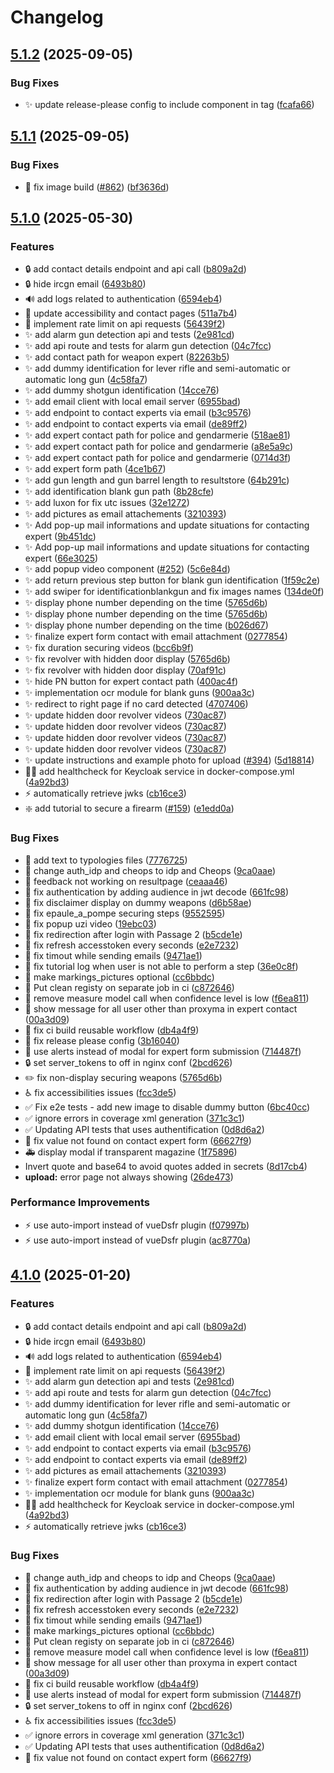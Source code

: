 # Changelog

## [5.1.2](https://github.com/dnum-mi/basegun/compare/v5.1.1...v5.1.2) (2025-09-05)


### Bug Fixes

* :sparkles: update release-please config to include component in tag ([fcafa66](https://github.com/dnum-mi/basegun/commit/fcafa66413e66a608dbc30ee25a2f91af0810075))

## [5.1.1](https://github.com/dnum-mi/basegun/compare/basegun-v5.1.0...basegun-v5.1.1) (2025-09-05)


### Bug Fixes

* :construction_worker: fix image build ([#862](https://github.com/dnum-mi/basegun/issues/862)) ([bf3636d](https://github.com/dnum-mi/basegun/commit/bf3636de1c6dfef937205539a3956196e28b864e))

## [5.1.0](https://github.com/dnum-mi/basegun/compare/basegun-v5.0.0...basegun-v5.1.0) (2025-05-30)


### Features

* :lock: add contact details endpoint and api call ([b809a2d](https://github.com/dnum-mi/basegun/commit/b809a2d4a61f78a8761dedcf3dbd3c7bae26cb97))
* :lock: hide ircgn email ([6493b80](https://github.com/dnum-mi/basegun/commit/6493b80f3a966d749af95b658fab8d2f30e37c2d))
* :loud_sound: add logs related to authentication ([6594eb4](https://github.com/dnum-mi/basegun/commit/6594eb40beb8ad0324fd1ead58ab3e5dc6cb6a43))
* :memo: update accessibility and contact pages ([511a7b4](https://github.com/dnum-mi/basegun/commit/511a7b41da0fa877cd015784aca9b87348bcd841))
* :passport_control: implement rate limit on api requests ([56439f2](https://github.com/dnum-mi/basegun/commit/56439f2613ff4f87cef85ae8ef3cefe0871ad554))
* :sparkles: add alarm gun detection api and tests ([2e981cd](https://github.com/dnum-mi/basegun/commit/2e981cdcbb4168f21e819489e80a3b3185f81aad))
* :sparkles: add api route and tests for alarm gun detection ([04c7fcc](https://github.com/dnum-mi/basegun/commit/04c7fcc840c93afe0445299ef3ae4b38f5bf1557))
* :sparkles: add contact path for weapon expert ([82263b5](https://github.com/dnum-mi/basegun/commit/82263b5ce4f0aa5b297111a9bc59f350351b7cd4))
* :sparkles: add dummy identification for lever rifle and semi-automatic or automatic long gun ([4c58fa7](https://github.com/dnum-mi/basegun/commit/4c58fa723d16081c5db4afa54fe1723e0b88781c))
* :sparkles: add dummy shotgun identification ([14cce76](https://github.com/dnum-mi/basegun/commit/14cce766c58f4012004daf47e2ed29f3113cac77))
* :sparkles: add email client with local email server ([6955bad](https://github.com/dnum-mi/basegun/commit/6955bad8b7fbe3f57a8b0396218723d9bfe453aa))
* :sparkles: add endpoint to contact experts via email ([b3c9576](https://github.com/dnum-mi/basegun/commit/b3c9576ffe419875aa5d96d560238897345c03f4))
* :sparkles: add endpoint to contact experts via email ([de89ff2](https://github.com/dnum-mi/basegun/commit/de89ff24098359e11e2e2e52280ebc8d26923d9e))
* :sparkles: add expert contact path for police and gendarmerie ([518ae81](https://github.com/dnum-mi/basegun/commit/518ae8141ae0ce5a5ddc47600df571ac3b815a4c))
* :sparkles: add expert contact path for police and gendarmerie ([a8e5a9c](https://github.com/dnum-mi/basegun/commit/a8e5a9c7c85caff65ff83249557ccd0bb5358876))
* :sparkles: add expert contact path for police and gendarmerie ([0714d3f](https://github.com/dnum-mi/basegun/commit/0714d3f868226b740d7d5b90093329003d3d2957))
* :sparkles: add expert form path ([4ce1b67](https://github.com/dnum-mi/basegun/commit/4ce1b6715a83ebf905f6b7ff18a5f124a69557eb))
* :sparkles: add gun length and gun barrel length to resultstore ([64b291c](https://github.com/dnum-mi/basegun/commit/64b291cc042e64206881688dcd5c55d968eacfa2))
* :sparkles: add identification blank gun path ([8b28cfe](https://github.com/dnum-mi/basegun/commit/8b28cfe70e596c08e705e7f19ec9c57231500247))
* :sparkles: add luxon for fix utc issues ([32e1272](https://github.com/dnum-mi/basegun/commit/32e1272e4196e7f2d4b217664fdbad47e59c7883))
* :sparkles: add pictures as email attachements ([3210393](https://github.com/dnum-mi/basegun/commit/321039395f118846cd01f2b783d193f38f5a554e))
* :sparkles: Add pop-up mail informations and update situations for contacting expert ([9b451dc](https://github.com/dnum-mi/basegun/commit/9b451dc6b1c009133a91dbbca35325c52ed2d09f))
* :sparkles: Add pop-up mail informations and update situations for contacting expert ([66e3025](https://github.com/dnum-mi/basegun/commit/66e3025d6f03de51a6aca0e352f736d3da6f0d8e))
* :sparkles: add popup video component ([#252](https://github.com/dnum-mi/basegun/issues/252)) ([5c6e84d](https://github.com/dnum-mi/basegun/commit/5c6e84d49009adb3694617013fa6b70f1d28dc7b))
* :sparkles: add return previous step button for blank gun identification ([1f59c2e](https://github.com/dnum-mi/basegun/commit/1f59c2ee1a311519cda85b88fd3b5b7621e18753))
* :sparkles: add swiper for identificationblankgun and fix images names ([134de0f](https://github.com/dnum-mi/basegun/commit/134de0f04a19106f247a9005a034966094c4dd85))
* :sparkles: display phone number depending on the time ([5765d6b](https://github.com/dnum-mi/basegun/commit/5765d6b6c2f8e620a8dc3363a4247a66aa8bdee3))
* :sparkles: display phone number depending on the time ([5765d6b](https://github.com/dnum-mi/basegun/commit/5765d6b6c2f8e620a8dc3363a4247a66aa8bdee3))
* :sparkles: display phone number depending on the time ([b026d67](https://github.com/dnum-mi/basegun/commit/b026d67bf567d0b91a1cd5bb4bd66349300b4554))
* :sparkles: finalize expert form contact with email attachment ([0277854](https://github.com/dnum-mi/basegun/commit/0277854a5bc027d69cf2b0217d80865511f31e14))
* :sparkles: fix duration securing videos ([bcc6b9f](https://github.com/dnum-mi/basegun/commit/bcc6b9ff8bf8100e247cfd57d0f6e008871f0716))
* :sparkles: fix revolver with hidden door display ([5765d6b](https://github.com/dnum-mi/basegun/commit/5765d6b6c2f8e620a8dc3363a4247a66aa8bdee3))
* :sparkles: fix revolver with hidden door display ([70af91c](https://github.com/dnum-mi/basegun/commit/70af91c4bd42d8053478ea21b256bfe16e815f97))
* :sparkles: hide PN button for expert contact path ([400ac4f](https://github.com/dnum-mi/basegun/commit/400ac4f17c543984f19aeb3fd8c17cfc68b0ea51))
* :sparkles: implementation ocr module for blank guns ([900aa3c](https://github.com/dnum-mi/basegun/commit/900aa3c108cbfadcd9138b395dcfc447f95c0f1b))
* :sparkles: redirect to right page if no card detected ([4707406](https://github.com/dnum-mi/basegun/commit/470740622526752eb15162a58d09ab239df68ddd))
* :sparkles: update hidden door revolver videos ([730ac87](https://github.com/dnum-mi/basegun/commit/730ac8702c3d39622ee5a894703d5eaa37c4b89a))
* :sparkles: update hidden door revolver videos ([730ac87](https://github.com/dnum-mi/basegun/commit/730ac8702c3d39622ee5a894703d5eaa37c4b89a))
* :sparkles: update hidden door revolver videos ([730ac87](https://github.com/dnum-mi/basegun/commit/730ac8702c3d39622ee5a894703d5eaa37c4b89a))
* :sparkles: update hidden door revolver videos ([730ac87](https://github.com/dnum-mi/basegun/commit/730ac8702c3d39622ee5a894703d5eaa37c4b89a))
* :sparkles: update instructions and example photo for upload ([#394](https://github.com/dnum-mi/basegun/issues/394)) ([5d18814](https://github.com/dnum-mi/basegun/commit/5d188140963846511f6dcc66fa080eb9514964aa))
* :technologist: add healthcheck for Keycloak service in docker-compose.yml ([4a92bd3](https://github.com/dnum-mi/basegun/commit/4a92bd39b5b3f838b04405d2fc7ec187b23a4fff))
* :zap: automatically retrieve jwks ([cb16ce3](https://github.com/dnum-mi/basegun/commit/cb16ce30f0c5a876f282fbab2c4033a05388b030))
* ❇️ add tutorial to secure a firearm ([#159](https://github.com/dnum-mi/basegun/issues/159)) ([e1edd0a](https://github.com/dnum-mi/basegun/commit/e1edd0a49a666beb8fe1cf085e9533ac210603f5))


### Bug Fixes

* :bug: add text to typologies files ([7776725](https://github.com/dnum-mi/basegun/commit/7776725d1913865f2d52493649440110188a608f))
* :bug: change auth_idp and cheops to idp and Cheops ([9ca0aae](https://github.com/dnum-mi/basegun/commit/9ca0aaeb7825e404f60b8603ba80aeda3d020c23))
* :bug: feedback not working on resultpage ([ceaaa46](https://github.com/dnum-mi/basegun/commit/ceaaa46be6da067c2bfbdfbbca82c50ebbb17183))
* :bug: fix authentication by adding audience in jwt decode ([661fc98](https://github.com/dnum-mi/basegun/commit/661fc98a86433298b1ee9a416b4f63efe938f8ab))
* :bug: fix disclaimer display on dummy weapons ([d6b58ae](https://github.com/dnum-mi/basegun/commit/d6b58aeb41ca7c2f27f90e199319fa580cb16d30))
* :bug: fix epaule_a_pompe securing steps ([9552595](https://github.com/dnum-mi/basegun/commit/95525957b6d956a3caa21633401f3792cc6cbd15))
* :bug: fix popup uzi video ([19ebc03](https://github.com/dnum-mi/basegun/commit/19ebc03e5b92eb7c02533ad6de0ebb6fc5ddbdc7))
* :bug: fix redirection after login with Passage 2 ([b5cde1e](https://github.com/dnum-mi/basegun/commit/b5cde1ee3cb358c255a994f3e5a418e6283052bd))
* :bug: fix refresh accesstoken every seconds ([e2e7232](https://github.com/dnum-mi/basegun/commit/e2e723240bafbae667571a8e98fbc7f62c566c0a))
* :bug: fix timout while sending emails ([9471ae1](https://github.com/dnum-mi/basegun/commit/9471ae1481f1395a015e756bfceac36534bb3fca))
* :bug: fix tutorial log when user is not able to perform a step ([36e0c8f](https://github.com/dnum-mi/basegun/commit/36e0c8fba688560cb571493ae7623b43a1a29002))
* :bug: make markings_pictures optional ([cc6bbdc](https://github.com/dnum-mi/basegun/commit/cc6bbdc47c9ba82fa5880c136a822c16b1ad81af))
* :bug: Put clean registy on separate job in ci ([c872646](https://github.com/dnum-mi/basegun/commit/c8726468fd0f948f9dc56eaa2a808337db89d072))
* :bug: remove measure model call when confidence level is low ([f6ea811](https://github.com/dnum-mi/basegun/commit/f6ea81108d4839591b39dbb7c6dd9fa2ccacf143))
* :bug: show message for all user other than proxyma in expert contact ([00a3d09](https://github.com/dnum-mi/basegun/commit/00a3d09ee97c658386f8bc1a4839a403447ac4c0))
* :construction_worker: fix ci build reusable workflow ([db4a4f9](https://github.com/dnum-mi/basegun/commit/db4a4f9c354d4cc1fc3480d682e02192c0a792f2))
* :green_heart: fix release please config ([3b16040](https://github.com/dnum-mi/basegun/commit/3b160402ee236e8acc7743e4498031251441ebb0))
* :lipstick: use alerts instead of modal for expert form submission ([714487f](https://github.com/dnum-mi/basegun/commit/714487f44d6c06d77cdaa5cda08b9fca8eb86457))
* :lock: set server_tokens to off in nginx conf ([2bcd626](https://github.com/dnum-mi/basegun/commit/2bcd6268394a2d7a1698a7b57288aea7296ee1ce))
* :pencil2: fix non-display securing weapons ([5765d6b](https://github.com/dnum-mi/basegun/commit/5765d6b6c2f8e620a8dc3363a4247a66aa8bdee3))
* :wheelchair: fix accessibilities issues ([fcc3de5](https://github.com/dnum-mi/basegun/commit/fcc3de5cd10084c00b3c7dc94b4ec524a8e6c7b0))
* :white_check_mark: Fix e2e tests - add new image to disable dummy button ([6bc40cc](https://github.com/dnum-mi/basegun/commit/6bc40cc9c80180af886136e7cfc049d005806f04))
* :white_check_mark: ignore errors in coverage xml generation ([371c3c1](https://github.com/dnum-mi/basegun/commit/371c3c1247840cdf51576667dce6010620c9e182))
* :white_check_mark: Updating API tests that uses authentification ([0d8d6a2](https://github.com/dnum-mi/basegun/commit/0d8d6a234efb166895e2a629a0a625004cb34764))
* 🐛 fix value not found on contact expert form ([66627f9](https://github.com/dnum-mi/basegun/commit/66627f9e0c53aeb35362cc43c3eec46b109b99ca))
* 🚑 display modal if transparent magazine ([1f75896](https://github.com/dnum-mi/basegun/commit/1f75896929777cb01c1b1f3166a04446882b990c))
* Invert quote and base64 to avoid quotes added in secrets ([8d17cb4](https://github.com/dnum-mi/basegun/commit/8d17cb4d9bcca2f1dafb839ed66a553b37a69583))
* **upload:** error page not always showing ([26de473](https://github.com/dnum-mi/basegun/commit/26de4739312fa0d798e5823a30e305455ef1ef00))


### Performance Improvements

* :zap: use auto-import instead of vueDsfr plugin ([f07997b](https://github.com/dnum-mi/basegun/commit/f07997ba28381d01a7c8d66c3b97f1214ff6d6f4))
* :zap: use auto-import instead of vueDsfr plugin ([ac8770a](https://github.com/dnum-mi/basegun/commit/ac8770acf6488677843f7fea08213bc125e8105a))

## [4.1.0](https://github.com/dnum-mi/basegun/compare/v4.0.0...v4.1.0) (2025-01-20)


### Features

* :lock: add contact details endpoint and api call ([b809a2d](https://github.com/dnum-mi/basegun/commit/b809a2d4a61f78a8761dedcf3dbd3c7bae26cb97))
* :lock: hide ircgn email ([6493b80](https://github.com/dnum-mi/basegun/commit/6493b80f3a966d749af95b658fab8d2f30e37c2d))
* :loud_sound: add logs related to authentication ([6594eb4](https://github.com/dnum-mi/basegun/commit/6594eb40beb8ad0324fd1ead58ab3e5dc6cb6a43))
* :passport_control: implement rate limit on api requests ([56439f2](https://github.com/dnum-mi/basegun/commit/56439f2613ff4f87cef85ae8ef3cefe0871ad554))
* :sparkles: add alarm gun detection api and tests ([2e981cd](https://github.com/dnum-mi/basegun/commit/2e981cdcbb4168f21e819489e80a3b3185f81aad))
* :sparkles: add api route and tests for alarm gun detection ([04c7fcc](https://github.com/dnum-mi/basegun/commit/04c7fcc840c93afe0445299ef3ae4b38f5bf1557))
* :sparkles: add dummy identification for lever rifle and semi-automatic or automatic long gun ([4c58fa7](https://github.com/dnum-mi/basegun/commit/4c58fa723d16081c5db4afa54fe1723e0b88781c))
* :sparkles: add dummy shotgun identification ([14cce76](https://github.com/dnum-mi/basegun/commit/14cce766c58f4012004daf47e2ed29f3113cac77))
* :sparkles: add email client with local email server ([6955bad](https://github.com/dnum-mi/basegun/commit/6955bad8b7fbe3f57a8b0396218723d9bfe453aa))
* :sparkles: add endpoint to contact experts via email ([b3c9576](https://github.com/dnum-mi/basegun/commit/b3c9576ffe419875aa5d96d560238897345c03f4))
* :sparkles: add endpoint to contact experts via email ([de89ff2](https://github.com/dnum-mi/basegun/commit/de89ff24098359e11e2e2e52280ebc8d26923d9e))
* :sparkles: add pictures as email attachements ([3210393](https://github.com/dnum-mi/basegun/commit/321039395f118846cd01f2b783d193f38f5a554e))
* :sparkles: finalize expert form contact with email attachment ([0277854](https://github.com/dnum-mi/basegun/commit/0277854a5bc027d69cf2b0217d80865511f31e14))
* :sparkles: implementation ocr module for blank guns ([900aa3c](https://github.com/dnum-mi/basegun/commit/900aa3c108cbfadcd9138b395dcfc447f95c0f1b))
* :technologist: add healthcheck for Keycloak service in docker-compose.yml ([4a92bd3](https://github.com/dnum-mi/basegun/commit/4a92bd39b5b3f838b04405d2fc7ec187b23a4fff))
* :zap: automatically retrieve jwks ([cb16ce3](https://github.com/dnum-mi/basegun/commit/cb16ce30f0c5a876f282fbab2c4033a05388b030))


### Bug Fixes

* :bug: change auth_idp and cheops to idp and Cheops ([9ca0aae](https://github.com/dnum-mi/basegun/commit/9ca0aaeb7825e404f60b8603ba80aeda3d020c23))
* :bug: fix authentication by adding audience in jwt decode ([661fc98](https://github.com/dnum-mi/basegun/commit/661fc98a86433298b1ee9a416b4f63efe938f8ab))
* :bug: fix redirection after login with Passage 2 ([b5cde1e](https://github.com/dnum-mi/basegun/commit/b5cde1ee3cb358c255a994f3e5a418e6283052bd))
* :bug: fix refresh accesstoken every seconds ([e2e7232](https://github.com/dnum-mi/basegun/commit/e2e723240bafbae667571a8e98fbc7f62c566c0a))
* :bug: fix timout while sending emails ([9471ae1](https://github.com/dnum-mi/basegun/commit/9471ae1481f1395a015e756bfceac36534bb3fca))
* :bug: make markings_pictures optional ([cc6bbdc](https://github.com/dnum-mi/basegun/commit/cc6bbdc47c9ba82fa5880c136a822c16b1ad81af))
* :bug: Put clean registy on separate job in ci ([c872646](https://github.com/dnum-mi/basegun/commit/c8726468fd0f948f9dc56eaa2a808337db89d072))
* :bug: remove measure model call when confidence level is low ([f6ea811](https://github.com/dnum-mi/basegun/commit/f6ea81108d4839591b39dbb7c6dd9fa2ccacf143))
* :bug: show message for all user other than proxyma in expert contact ([00a3d09](https://github.com/dnum-mi/basegun/commit/00a3d09ee97c658386f8bc1a4839a403447ac4c0))
* :construction_worker: fix ci build reusable workflow ([db4a4f9](https://github.com/dnum-mi/basegun/commit/db4a4f9c354d4cc1fc3480d682e02192c0a792f2))
* :lipstick: use alerts instead of modal for expert form submission ([714487f](https://github.com/dnum-mi/basegun/commit/714487f44d6c06d77cdaa5cda08b9fca8eb86457))
* :lock: set server_tokens to off in nginx conf ([2bcd626](https://github.com/dnum-mi/basegun/commit/2bcd6268394a2d7a1698a7b57288aea7296ee1ce))
* :wheelchair: fix accessibilities issues ([fcc3de5](https://github.com/dnum-mi/basegun/commit/fcc3de5cd10084c00b3c7dc94b4ec524a8e6c7b0))
* :white_check_mark: ignore errors in coverage xml generation ([371c3c1](https://github.com/dnum-mi/basegun/commit/371c3c1247840cdf51576667dce6010620c9e182))
* :white_check_mark: Updating API tests that uses authentification ([0d8d6a2](https://github.com/dnum-mi/basegun/commit/0d8d6a234efb166895e2a629a0a625004cb34764))
* 🐛 fix value not found on contact expert form ([66627f9](https://github.com/dnum-mi/basegun/commit/66627f9e0c53aeb35362cc43c3eec46b109b99ca))
